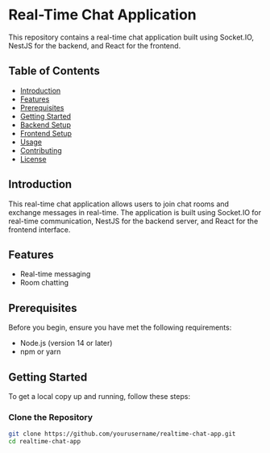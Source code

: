 # Real-Time Chat Application

This repository contains a real-time chat application built using Socket.IO, NestJS for the backend, and React for the frontend.

## Table of Contents
- [Introduction](#introduction)
- [Features](#features)
- [Prerequisites](#prerequisites)
- [Getting Started](#getting-started)
- [Backend Setup](#https://github.com/HKM-Rusaik/real-time-chat-app/blob/master/backend/README.md)
- [Frontend Setup](#https://github.com/HKM-Rusaik/real-time-chat-app/tree/master/chat-app#readme)
- [Usage](#usage)
- [Contributing](#contributing)
- [License](#license)

## Introduction

This real-time chat application allows users to join chat rooms and exchange messages in real-time. The application is built using Socket.IO for real-time communication, NestJS for the backend server, and React for the frontend interface.

## Features

- Real-time messaging
- Room chatting

## Prerequisites

Before you begin, ensure you have met the following requirements:

- Node.js (version 14 or later)
- npm or yarn

## Getting Started

To get a local copy up and running, follow these steps:

### Clone the Repository

```bash
git clone https://github.com/yourusername/realtime-chat-app.git
cd realtime-chat-app
